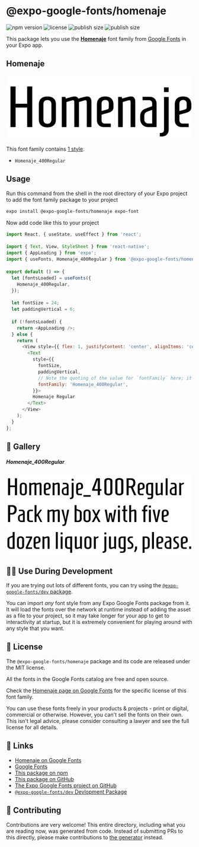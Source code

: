 # @expo-google-fonts/homenaje

![npm version](https://flat.badgen.net/npm/v/@expo-google-fonts/homenaje)
![license](https://flat.badgen.net/github/license/expo/google-fonts)
![publish size](https://flat.badgen.net/packagephobia/install/@expo-google-fonts/homenaje)
![publish size](https://flat.badgen.net/packagephobia/publish/@expo-google-fonts/homenaje)

This package lets you use the [**Homenaje**](https://fonts.google.com/specimen/Homenaje) font family from [Google Fonts](https://fonts.google.com/) in your Expo app.

## Homenaje

![Homenaje](./font-family.png)

This font family contains [1 style](#-gallery).

- `Homenaje_400Regular`

## Usage

Run this command from the shell in the root directory of your Expo project to add the font family package to your project
```sh
expo install @expo-google-fonts/homenaje expo-font
```

Now add code like this to your project
```js
import React, { useState, useEffect } from 'react';

import { Text, View, StyleSheet } from 'react-native';
import { AppLoading } from 'expo';
import { useFonts, Homenaje_400Regular } from '@expo-google-fonts/homenaje';

export default () => {
  let [fontsLoaded] = useFonts({
    Homenaje_400Regular,
  });

  let fontSize = 24;
  let paddingVertical = 6;

  if (!fontsLoaded) {
    return <AppLoading />;
  } else {
    return (
      <View style={{ flex: 1, justifyContent: 'center', alignItems: 'center' }}>
        <Text
          style={{
            fontSize,
            paddingVertical,
            // Note the quoting of the value for `fontFamily` here; it expects a string!
            fontFamily: 'Homenaje_400Regular',
          }}>
          Homenaje Regular
        </Text>
      </View>
    );
  }
};

```

## 🔡 Gallery

##### Homenaje_400Regular
![Homenaje_400Regular](./Homenaje_400Regular.ttf.png)


## 👩‍💻 Use During Development

If you are trying out lots of different fonts, you can try using the [`@expo-google-fonts/dev` package](https://github.com/expo/google-fonts/tree/master/font-packages/dev#readme).

You can import *any* font style from any Expo Google Fonts package from it. It will load the fonts
over the network at runtime instead of adding the asset as a file to your project, so it may take longer
for your app to get to interactivity at startup, but it is extremely convenient
for playing around with any style that you want.

## 📖 License

The `@expo-google-fonts/homenaje` package and its code are released under the MIT license.

All the fonts in the Google Fonts catalog are free and open source.

Check the [Homenaje page on Google Fonts](https://fonts.google.com/specimen/Homenaje) for the specific license of this font family.

You can use these fonts freely in your products & projects - print or digital, commercial or otherwise. However, you can't sell the fonts on their own. This isn't legal advice, please consider consulting a lawyer and see the full license for all details.

## 🔗 Links

- [Homenaje on Google Fonts](https://fonts.google.com/specimen/Homenaje)
- [Google Fonts](https://fonts.google.com/)
- [This package on npm](https://www.npmjs.com/package/@expo-google-fonts/homenaje)
- [This package on GitHub](https://github.com/expo/google-fonts/tree/master/font-packages/homenaje)
- [The Expo Google Fonts project on GitHub](https://github.com/expo/google-fonts)
- [`@expo-google-fonts/dev` Devlopment Package](https://github.com/expo/google-fonts/tree/master/font-packages/dev)

## 🤝 Contributing

Contributions are very welcome! This entire directory, including what you are reading now, was generated from code. Instead of submitting PRs to this directly, please make contributions to [the generator](https://github.com/expo/google-fonts/tree/master/packages/generator) instead.
